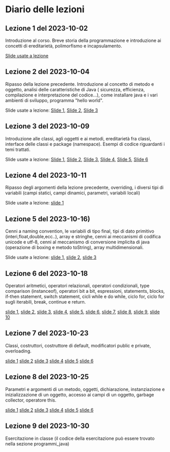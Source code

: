 # Diario delle lezioni
## Lezione 1 del 2023-10-02
Introduzione al corso. Breve storia della programmazione e introduzione ai concetti di ereditarietà, polimorfismo e incapsulamento.

[Slide usate a lezione](http://art.uniroma2.it/teaching/lmp/part_I/stuff/Introduction.pdf)

## Lezione 2 del 2023-10-04
Ripasso della lezione precedente. Introduzione al concetto di metodo e oggetto, analisi delle caratteristiche di Java ( sicurezza, efficienza, compilazione e interpretazione del codice...), come installare java e i vari ambienti di sviluppo, programma "hello world".

Slide usate a lezione:
[Slide 1](https://docs.oracle.com/javase/tutorial/getStarted/intro/definition.html),
[Slide 2](https://docs.oracle.com/javase/tutorial/getStarted/cupojava/index.html),
[Slide 3](https://docs.oracle.com/javase/tutorial/getStarted/cupojava/netbeans.html)

## Lezione 3 del 2023-10-09
Introduzione alle classi, agli oggetti e ai metodi, ereditarietà fra classi, interface delle classi e package (namespace). Esempi di codice riguardanti i temi trattati.

Slide usate a lezione:
[Slide 1](https://docs.oracle.com/javase/tutorial/java/concepts/),
[Slide 2](https://docs.oracle.com/javase/tutorial/java/concepts/object.html),
[Slide 3](https://docs.oracle.com/javase/tutorial/java/concepts/class.html),
[Slide 4](https://docs.oracle.com/javase/tutorial/java/concepts/inheritance.html),
[Slide 5](https://docs.oracle.com/javase/tutorial/java/concepts/interface.html),
[Slide 6](https://docs.oracle.com/javase/tutorial/java/concepts/package.html)

## Lezione 4 del 2023-10-11
Ripasso degli argomenti della lezione precedente, overriding, i diversi tipi di variabili (campi statici, campi dinamici, parametri, variabili locali)

Slide usate a lezione:
[slide 1](https://docs.oracle.com/javase/tutorial/java/nutsandbolts/variables.html)

## Lezione 5 del 2023-10-16)
Cenni a naming convention, le variabili di tipo final, tipi di dato primitivo (interi,float,double,ecc..), array e stringhe, cenni ai meccanismi di codifica unicode e utf-8, cenni al meccanismo di conversione implicita di java (operazione di boxing e metodo toString), array multidimensionali.

Slide usate a lezione:
[slide 1](https://docs.oracle.com/javase/tutorial/java/nutsandbolts/variables.html),
[slide 2](https://docs.oracle.com/javase/tutorial/java/nutsandbolts/datatypes.html),
[slide 3](https://docs.oracle.com/javase/tutorial/java/nutsandbolts/arrays.html)

## Lezione 6 del 2023-10-18
Operatori aritmetici, operatori relazionali, operatori condizionali, type comparison (instanceof), operatori bit a bit, espressioni, statements, blocks, if-then statement, switch statement, cicli while e do while, ciclo for, ciclo for sugli iterabili, break, continue e return.

[slide 1](https://docs.oracle.com/javase/tutorial/java/nutsandbolts/operators.html),
[slide 2](https://docs.oracle.com/javase/tutorial/java/nutsandbolts/op1.html),
[slide 3](https://docs.oracle.com/javase/tutorial/java/nutsandbolts/op2.html),
[slide 4](https://docs.oracle.com/javase/tutorial/java/nutsandbolts/op3.html),
[slide 5](https://docs.oracle.com/javase/tutorial/java/nutsandbolts/expressions.html),
[slide 6](https://docs.oracle.com/javase/tutorial/java/nutsandbolts/if.html),
[slide 7](https://docs.oracle.com/javase/tutorial/java/nutsandbolts/switch.html),
[slide 8](https://docs.oracle.com/javase/tutorial/java/nutsandbolts/while.html),
[slide 9](https://docs.oracle.com/javase/tutorial/java/nutsandbolts/for.html),
[slide 10](https://docs.oracle.com/javase/tutorial/java/nutsandbolts/branch.html)

## Lezione 7 del 2023-10-23
Classi, costruttori, costruttore di default, modificatori public e private, overloading.

[slide 1](https://docs.oracle.com/javase/tutorial/java/javaOO/)
[slide 2](https://docs.oracle.com/javase/tutorial/java/javaOO/classes.html)
[slide 3](https://docs.oracle.com/javase/tutorial/java/javaOO/classdecl.html)
[slide 4](https://docs.oracle.com/javase/tutorial/java/javaOO/variables.html)
[slide 5](https://docs.oracle.com/javase/tutorial/java/javaOO/methods.html)
[slide 6](https://docs.oracle.com/javase/tutorial/java/javaOO/constructors.html)

## Lezione 8 del 2023-10-25
Parametri e argomenti di un metodo, oggetti, dichiarazione, instanziazione e inizializzazione di un oggetto, accesso ai campi di un oggetto, garbage collector, operatore this.

[slide 1](https://docs.oracle.com/javase/tutorial/java/javaOO/arguments.html)
[slide 2](https://docs.oracle.com/javase/tutorial/java/javaOO/objects.html)
[slide 3](https://docs.oracle.com/javase/tutorial/java/javaOO/objectcreation.html)
[slide 4](https://docs.oracle.com/javase/tutorial/java/javaOO/usingobject.html)
[slide 5](https://docs.oracle.com/javase/tutorial/java/javaOO/returnvalue.html)
[slide 6](https://docs.oracle.com/javase/tutorial/java/javaOO/thiskey.html)

## Lezione 9 del 2023-10-30
Esercitazione in classe (il codice della esercitazione può essere trovato nella sezione programmi_java)

